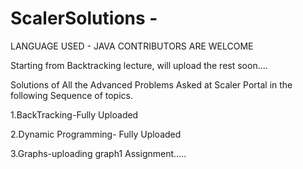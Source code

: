 # ScalerSolutions - 
 LANGUAGE USED - JAVA 
 CONTRIBUTORS ARE WELCOME 

 Starting from Backtracking lecture, will upload the rest soon....
 
 Solutions of All the Advanced Problems Asked at Scaler Portal in the following Sequence of topics.
 
 1.BackTracking-Fully Uploaded
 
 2.Dynamic Programming- Fully Uploaded
 
 3.Graphs-uploading graph1 Assignment.....


